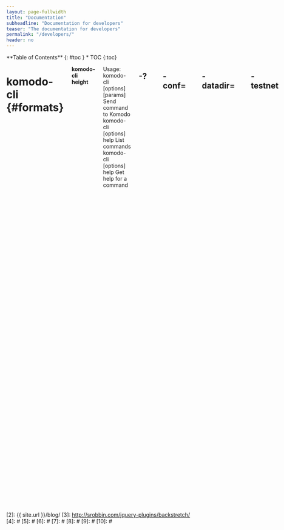 ```yaml
---
layout: page-fullwidth
title: "Documentation"
subheadline: "Documentation for developers"
teaser: "The documentation for developers"
permalink: "/developers/"
header: no
---
```

<div class="row">
<div class="medium-4 medium-push-8 columns" markdown="1">
<div class="panel radius" markdown="1">
**Table of Contents**
{: #toc }
*  TOC
{:toc}
</div>
</div><!-- /.medium-4.columns -->

<div class="medium-8 medium-pull-4 columns" markdown="1">

# komodo-cli   {#formats}
**komodo-cli height**

Usage:
  komodo-cli [options] <command> [params]  Send command to Komodo
  komodo-cli [options] help                List commands
  komodo-cli [options] help <command>      Get help for a command

## -?
       This help message

## -conf=<file>
       Specify configuration file (default: komodo.conf)

## -datadir=<dir>
       Specify data directory

## -testnet
       Use the test network

## -regtest
       Enter regression test mode, which uses a special chain in which blocks
       can be solved instantly. This is intended for regression testing tools
       and app development.

## -rpcconnect=<ip>
       Send commands to node running on <ip> (default: 127.0.0.1)

## -rpcport=<port>
       Connect to JSON-RPC on <port> (default: 8232 or testnet: 18232)

## -rpcwait
       Wait for RPC server to start

## -rpcuser=<user>
       Username for JSON-RPC connections

## -rpcpassword=<pw>
       Password for JSON-RPC connections

## -rpcclienttimeout=<n>
       Timeout in seconds during HTTP requests, or 0 for no timeout. (default:
       900)

## -stdin
       Read extra arguments from standard input, one per line until EOF/Ctrl-D
       (recommended for sensitive information such as passphrases)

# komodod   {#formats}
**komodod height**

Usage:
  komodod [options]                     Start Hush-flavored Komodo Daemon

## -Options:

### -?
       This help message

### -alerts
       Receive and display P2P network alerts (default: 1)

### -alertnotify=<cmd>
       Execute command when a relevant alert is received or we see a really
       long fork (%s in cmd is replaced by message)

### -blocknotify=<cmd>
       Execute command when the best block changes (%s in cmd is replaced by
       block hash)

### -checkblocks=<n>
       How many blocks to check at startup (default: 288, 0 = all)

### -checklevel=<n>
       How thorough the block verification of -checkblocks is (0-4, default: 3)

### -clientname=<SomeName>
       Full node client name, default 'MagicBean'

### -conf=<file>
       Specify configuration file (default: komodo.conf)

### -datadir=<dir>
       Specify data directory

### -exportdir=<dir>
       Specify directory to be used when exporting data

### -dbcache=<n>
       Set database cache size in megabytes (4 to 16384, default: 450)

### -loadblock=<file>
       Imports blocks from external blk000??.dat file on startup

### -maxorphantx=<n>
       Keep at most <n> unconnectable transactions in memory (default: 100)

### -mempooltxinputlimit=<n>
       [DEPRECATED FROM OVERWINTER] Set the maximum number of transparent
       inputs in a transaction that the mempool will accept (default: 0 = no
       limit applied)

### -par=<n>
       Set the number of script verification threads (-4 to 16, 0 = auto, <0 =
       leave that many cores free, default: 0)

### -prune=<n>
       Reduce storage requirements by pruning (deleting) old blocks. This mode
       disables wallet support and is incompatible with -txindex. Warning:
       Reverting this setting requires re-downloading the entire blockchain.
       (default: 0 = disable pruning blocks, >550 = target size in MiB to use
       for block files)

### -reindex
       Rebuild block chain index from current blk000??.dat files on startup

### -txindex
       Maintain a full transaction index, used by the getrawtransaction rpc
       call (default: 0)

### -addressindex
       Maintain a full address index, used to query for the balance, txids and
       unspent outputs for addresses (default: 0)

### -timestampindex
       Maintain a timestamp index for block hashes, used to query blocks hashes
       by a range of timestamps (default: 0)

### -spentindex
       Maintain a full spent index, used to query the spending txid and input
       index for an outpoint (default: 0)

### -zindex
       Maintain extra statistics about shielded transactions and payments
       (default: 0)

## -Connection options:

### -addnode=<ip>
       Add a node to connect to and attempt to keep the connection open

### -banscore=<n>
       Threshold for disconnecting misbehaving peers (default: 100)

### -bantime=<n>
       Number of seconds to keep misbehaving peers from reconnecting (default:
       86400)

### -bind=<addr>
       Bind to given address and always listen on it. Use [host]:port notation
       for IPv6

### -connect=<ip>
       Connect only to the specified node(s)

### -discover
       Discover own IP addresses (default: 1 when listening and no -externalip
       or -proxy)

### -dns
       Allow DNS lookups for -addnode, -seednode and -connect (default: 1)

### -dnsseed
       Query for peer addresses via DNS lookup, if low on addresses (default: 1
       unless -connect)

### -externalip=<ip>
       Specify your own public address

### -forcednsseed
       Always query for peer addresses via DNS lookup (default: 0)

### -listen
       Accept connections from outside (default: 1 if no -proxy or -connect)

### -listenonion
       Automatically create Tor hidden service (default: 1)

### -maxconnections=<n>
       Maintain at most <n> connections to peers (default: 384)

### -maxreceivebuffer=<n>
       Maximum per-connection receive buffer, <n>*1000 bytes (default: 5000)

### -maxsendbuffer=<n>
       Maximum per-connection send buffer, <n>*1000 bytes (default: 1000)

### -onion=<ip:port>
       Use separate SOCKS5 proxy to reach peers via Tor hidden services
       (default: -proxy)

### -onlynet=<net>
       Only connect to nodes in network <net> (ipv4, ipv6 or onion)

### -permitbaremultisig
       Relay non-P2SH multisig (default: 1)

### -peerbloomfilters
       Support filtering of blocks and transaction with Bloom filters (default:
       1)

### -port=<port>
       Listen for connections on <port> (default: 7770 or testnet: 17770)

### -proxy=<ip:port>
       Connect through SOCKS5 proxy

### -proxyrandomize
       Randomize credentials for every proxy connection. This enables Tor
       stream isolation (default: 1)

### -seednode=<ip>
       Connect to a node to retrieve peer addresses, and disconnect

### -timeout=<n>
       Specify connection timeout in milliseconds (minimum: 1, default: 5000)

### -torcontrol=<ip>:<port>
       Tor control port to use if onion listening enabled (default:
       127.0.0.1:9051)

### -torpassword=<pass>
       Tor control port password (default: empty)

### -whitebind=<addr>
       Bind to given address and whitelist peers connecting to it. Use
       [host]:port notation for IPv6

### -whitelist=<netmask>
       Whitelist peers connecting from the given netmask or IP address. Can be
       specified multiple times. Whitelisted peers cannot be DoS banned and
       their transactions are always relayed, even if they are already in the
       mempool, useful e.g. for a gateway
## -Wallet options:

### -disablewallet
       Do not load the wallet and disable wallet RPC calls

### -keypool=<n>
       Set key pool size to <n> (default: 100)

### -paytxfee=<amt>
       Fee (in KMD/kB) to add to transactions you send (default: 0.00)

### -rescan
       Rescan the block chain for missing wallet transactions on startup

### -salvagewallet
       Attempt to recover private keys from a corrupt wallet.dat on startup

### -sendfreetransactions
       Send transactions as zero-fee transactions if possible (default: 0)

### -spendzeroconfchange
       Spend unconfirmed change when sending transactions (default: 1)

### -txconfirmtarget=<n>
       If paytxfee is not set, include enough fee so transactions begin
       confirmation on average within n blocks (default: 2)

### -txexpirydelta
       Set the number of blocks after which a transaction that has not been
       mined will become invalid (default: 200)

### -maxtxfee=<amt>
       Maximum total fees (in KMD) to use in a single wallet transaction;
       setting this too low may abort large transactions (default: 0.10)

### -upgradewallet
       Upgrade wallet to latest format on startup

### -wallet=<file>
       Specify wallet file (within data directory) (default: wallet.dat)

### -walletbroadcast
       Make the wallet broadcast transactions (default: 1)

### -walletnotify=<cmd>
       Execute command when a wallet transaction changes (%s in cmd is replaced
       by TxID)

### -whitelistaddress=<Raddress>
       Enable the wallet filter for notary nodes and add one Raddress to the
       whitelist of the wallet filter. If -whitelistaddress= is used, then the
       wallet filter is automatically activated. Several Raddresses can be
       defined using several -whitelistaddress= (similar to -addnode). The
       wallet filter will filter the utxo to only ones coming from my own
       Raddress (derived from pubkey) and each Raddress defined using
       -whitelistaddress= this option is mostly for Notary Nodes).

### -zapwallettxes=<mode>
       Delete all wallet transactions and only recover those parts of the
       blockchain through -rescan on startup (1 = keep tx meta data e.g.
       account owner and payment request information, 2 = drop tx meta data)

## -ZeroMQ notification options:

### -zmqpubhashblock=<address>
       Enable publish hash block in <address>

### -zmqpubhashtx=<address>
       Enable publish hash transaction in <address>

### -zmqpubrawblock=<address>
       Enable publish raw block in <address>

### -zmqpubrawtx=<address>
       Enable publish raw transaction in <address>
## -Debugging/Testing options:

### -debug=<category>
       Output debugging information (default: 0, supplying <category> is
       optional). If <category> is not supplied or if <category> = 1, output
       all debugging information. <category> can be: addrman, alert, bench,
       coindb, db, estimatefee, http, libevent, lock, mempool, net,
       partitioncheck, pow, proxy, prune, rand, reindex, rpc, selectcoins, tor,
       zmq, zrpc, zrpcunsafe (implies zrpc).

### -experimentalfeatures
       Enable use of experimental features

### -help-debug
       Show all debugging options (usage: --help -help-debug)

### -logips
       Include IP addresses in debug output (default: 0)

### -logtimestamps
       Prepend debug output with timestamp (default: 1)

### -minrelaytxfee=<amt>
       Fees (in KMD/kB) smaller than this are considered zero fee for relaying
       (default: 0.000001)

### -printtoconsole
       Send trace/debug info to console instead of debug.log file

### -shrinkdebugfile
       Shrink debug.log file on client startup (default: 1 when no -debug)

### -testnet
       Use the test network

## -Node relay options:

### -datacarrier
       Relay and mine data carrier transactions (default: 1)

### -datacarriersize
       Maximum size of data in data carrier transactions we relay and mine
       (default: 8192)

## -Block creation options:

### -blockminsize=<n>
       Set minimum block size in bytes (default: 0)

### -blockmaxsize=<n>
       Set maximum block size in bytes (default: 2000000)

### -blockprioritysize=<n>
       Set maximum size of high-priority/low-fee transactions in bytes
       (default: 1000000)

## -Mining options:

### -mint
       Mint/stake coins automatically (default: 0)

### -gen
       Mine/generate coins (default: 0)

### -genproclimit=<n>
       Set the number of threads for coin mining if enabled (-1 = all cores,
       default: 0)

### -equihashsolver=<name>
       Specify the Equihash solver to be used if enabled (default: "default")

### -mineraddress=<addr>
       Send mined coins to a specific single address

### -minetolocalwallet
       Require that mined blocks use a coinbase address in the local wallet
       (default: 1)

## -RPC server options:

### -server
       Accept command line and JSON-RPC commands

### -rest
       Accept public REST requests (default: 0)

### -rpcbind=<addr>
       Bind to given address to listen for JSON-RPC connections. Use
       [host]:port notation for IPv6. This option can be specified multiple
       times (default: bind to all interfaces)

### -rpcuser=<user>
       Username for JSON-RPC connections

### -rpcpassword=<pw>
       Password for JSON-RPC connections

### -rpcport=<port>
       Listen for JSON-RPC connections on <port> (default: 7771 or testnet:
       17771)

### -rpcallowip=<ip>
       Allow JSON-RPC connections from specified source. Valid for <ip> are a
       single IP (e.g. 1.2.3.4), a network/netmask (e.g. 1.2.3.4/255.255.255.0)
       or a network/CIDR (e.g. 1.2.3.4/24). This option can be specified
       multiple times

### -rpcthreads=<n>
       Set the number of threads to service RPC calls (default: 4)

## -Metrics Options (only if -daemon and -printtoconsole are not set):

### -showmetrics
       Show metrics on stdout (default: 1 if running in a console, 0 otherwise)

### -metricsui
       Set to 1 for a persistent metrics screen, 0 for sequential metrics
       output (default: 1 if running in a console, 0 otherwise)

### -metricsrefreshtime
       Number of seconds between metrics refreshes (default: 1 if running in a
       console, 600 otherwise)

## -Komodo Asset Chain options:

### -ac_algo
       Choose PoW mining algorithm, default is Equihash

### -ac_blocktime
       Block time in seconds, default is 60

### -ac_cc
       Cryptoconditions, default 0

### -ac_beam
       BEAM integration

### -ac_coda
       CODA integration

### -ac_cclib
       Cryptoconditions dynamicly loadable library

### -ac_ccenable
       Cryptoconditions to enable

### -ac_ccactivate
       Block height to enable Cryptoconditions

### -ac_decay
       Percentage of block reward decrease at each halving

### -ac_end
       Block height at which block rewards will end

### -ac_eras
       Block reward eras

### -ac_founders
       Number of blocks between founders reward payouts

### -ac_halving
       Number of blocks between each block reward halving

### -ac_name
       Name of asset chain

### -ac_notarypay
       Pay notaries, default 0

### -ac_perc
       Percentage of block rewards paid to the founder

### -ac_private
       Shielded transactions only (except coinbase + notaries), default is 0

### -ac_pubkey
       Public key for receiving payments on the network

### -ac_public
       Transparent transactions only, default 0

### -ac_reward
       Block reward in satoshis, default is 0

### -ac_sapling
       Sapling activation block height

### -ac_script
       P2SH/multisig address to receive founders rewards

### -ac_staked
       Percentage of blocks that are Proof-Of-Stake, default 0

### -ac_supply
       Starting supply, default is 0

### -ac_timelockfrom
       Timelocked coinbase start height

### -ac_timelockgte
       Timelocked coinbase minimum amount to be locked

### -ac_timelockto
       Timelocked coinbase stop height

### -ac_txpow
       Enforce transaction-rate limit, default 0

### -ac_veruspos
       Use Verus Proof-Of-Stake (-ac_veruspos=50) default 0




{% include _improve_content.html %}

</div><!-- /.medium-8.columns -->
</div><!-- /.row -->

 [1]: http://kramdown.gettalong.org/converter/html.html#toc
 [2]: {{ site.url }}/blog/
 [3]: http://srobbin.com/jquery-plugins/backstretch/
 [4]: #
 [5]: #
 [6]: #
 [7]: #
 [8]: #
 [9]: #
 [10]: #

